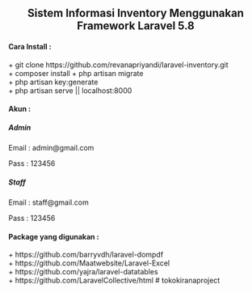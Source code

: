 <h2 align="center"> Sistem Informasi Inventory Menggunakan Framework Laravel 5.8</h2>

<h4>Cara Install : </h4>
+ git clone https://github.com/revanapriyandi/laravel-inventory.git<br>
+ composer install
+ php artisan migrate<br>
+ php artisan key:generate<br>
+ php artisan serve || localhost:8000

<h4>Akun : </h4>
<h5><b>Admin</b></h5>
<p>Email : admin@gmail.com</p>
<p>Pass  : 123456</p>

<h5><b>Staff</b></h5>
<p>Email : staff@gmail.com</p>
<p>Pass  : 123456</p>

<h4>Package yang digunakan :</h4>
+ https://github.com/barryvdh/laravel-dompdf<br>
+ https://github.com/Maatwebsite/Laravel-Excel<br>
+ https://github.com/yajra/laravel-datatables<br>
+ https://github.com/LaravelCollective/html
# tokokiranaproject
